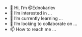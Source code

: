 - 👋 Hi, I’m @Ednokarlev
- 👀 I’m interested in ...
- 🌱 I’m currently learning ...
- 💞️ I’m looking to collaborate on ...
- 📫 How to reach me ...

<!---
Ednokarlev/Ednokarlev is a ✨ special ✨ repository because its `README.md` (this file) appears on your GitHub profile.
You can click the Preview link to take a look at your changes.
--->
